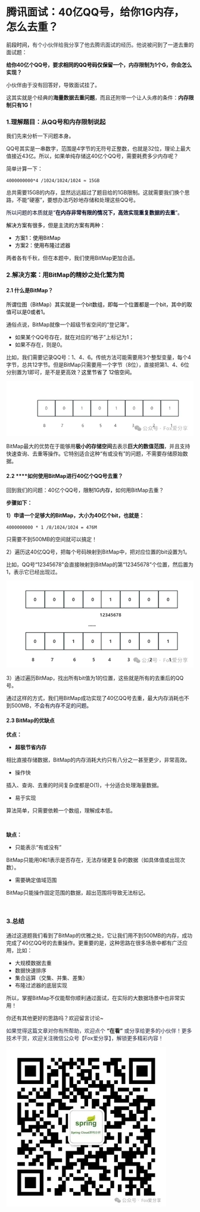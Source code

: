 # 腾讯面试：40亿QQ号，给你1G内存，怎么去重？

<font style="color:rgb(0, 0, 0);">前段时间，</font><font style="color:rgb(36, 41, 46);">有个小伙伴给我分享了他去腾讯面试的经历。他说被</font><font style="color:rgba(0, 0, 0, 0.9);">问到了一道去重的面试题：</font>

**<font style="color:rgba(0, 0, 0, 0.9);">给你40亿个QQ号，要求</font>****<font style="color:rgb(1, 1, 1);">相同的QQ号码仅保留一个</font>****<font style="color:rgba(0, 0, 0, 0.9);">，内存限制为1个G，你会怎么实现？</font>**

<font style="color:rgba(0, 0, 0, 0.9);">小伙伴由于没有回答好，导致面试挂了。</font>

<font style="color:rgba(0, 0, 0, 0.9);">这其实就是个经典的</font>**<font style="color:rgba(0, 0, 0, 0.9);">海量数据去重问题</font>**<font style="color:rgba(0, 0, 0, 0.9);">，而且还附带一个让人头疼的条件：</font>**<font style="color:rgba(0, 0, 0, 0.9);">内存限制只有1G！</font>**

<font style="color:rgba(0, 0, 0, 0.9);"></font>

### **<font style="color:rgba(0, 0, 0, 0.9);">1.理解题目：从QQ号和内存限制说起</font>**
<font style="color:rgba(0, 0, 0, 0.9);">我们先来分析一下问题本身。</font>

<font style="color:rgba(0, 0, 0, 0.9);">QQ号其实是一串数字，范围是4字节的无符号正整数，也就是32位，理论上最大值接近43亿。所以，如果单纯存储这40亿个QQ号，需要耗费多少内存呢？</font>

<font style="color:rgba(0, 0, 0, 0.9);">简单计算一下：</font>

```plain
4000000000*4 /1024/1024/1024 ≈ 15GB
```

<font style="color:rgba(0, 0, 0, 0.9);">总共需要15GB的内存，显然远远超过了题目给的1GB限制。这就需要我们换个思路，不能“硬塞”，要想办法巧妙地存储和处理这些QQ号。</font>

<font style="color:rgb(6, 8, 31);">所以问题的本质就是“</font>**<font style="color:rgb(6, 8, 31);">在内存非常有限的情况下，高效实现重复数据的去重</font>**<font style="color:rgb(6, 8, 31);">”。</font>

<font style="color:rgb(0, 0, 0);">解决方案有很多，但是主流的方案有两种：</font>

+ <font style="color:rgb(0, 0, 0);">方案1：使用BitMap</font>
+ <font style="color:rgb(0, 0, 0);">方案2：使用布隆过滤器</font>

<font style="color:rgba(0, 0, 0, 0.9);">两者各有千秋，但在本题中，我们使用BitMap更加合适。</font>

### **<font style="color:rgba(0, 0, 0, 0.9);">2.解决方案：用BitMap的精妙之处化繁为简</font>**
#### **<font style="color:rgba(0, 0, 0, 0.9);">2.1 什么是BitMap？</font>**
<font style="color:rgb(0, 0, 0);">所谓位图（BitMap）其实就是一个bit数组，即每一个位置都是一个bit，其中的取值可以是0或者1。</font>

<font style="color:rgba(0, 0, 0, 0.9);">通俗点说，BitMap就像一个超级节省空间的“登记簿”。</font>

+ <font style="color:rgba(0, 0, 0, 0.9);">如果某个QQ号存在，就在对应的“格子”上标记为1；</font>
+ <font style="color:rgba(0, 0, 0, 0.9);">如果不存在，则是0。</font>

<font style="color:rgba(0, 0, 0, 0.9);">比如，我们需要记录QQ号：1、4、6。传统方法可能需要用3个整型变量，每个4字节，总共12字节。但是BitMap只需要用一个字节（8位），直接把第1、4、6位分别置为1即可，是不是更高效？</font><font style="color:rgb(0, 0, 0);">这里节省了 12倍空间。</font>

![1740313594613-f4202416-b7d9-483d-8bc5-c4ca1a89f02b.webp](./img/3y3F0jsvHPwhtJJ2/1740313594613-f4202416-b7d9-483d-8bc5-c4ca1a89f02b-824975.webp)

<font style="color:rgba(0, 0, 0, 0.9);">BitMap最大的优势在于能够用</font>**<font style="color:rgba(0, 0, 0, 0.9);">极小的存储空间</font>**<font style="color:rgba(0, 0, 0, 0.9);">去表示</font>**<font style="color:rgba(0, 0, 0, 0.9);">巨大的数值范围</font>**<font style="color:rgba(0, 0, 0, 0.9);">，并且支持快速查询、去重等操作。它特别适合这种“有或没有”的问题，不需要存储原始数据。</font>

<font style="color:rgba(0, 0, 0, 0.9);">  
</font>

#### **<font style="color:rgba(0, 0, 0, 0.9);">2.2 </font>****<font style="color:rgba(0, 0, 0, 0.9);">如何使用BitMap进行40亿个QQ号去重？</font>**
<font style="color:rgba(0, 0, 0, 0.9);">回到我们的问题：40亿个QQ号，</font><font style="color:rgb(0, 0, 0);">限制1G内存，</font><font style="color:rgba(0, 0, 0, 0.9);">如何用BitMap去重？</font>

**<font style="color:rgba(0, 0, 0, 0.9);">步骤如下：</font>**

**<font style="color:rgba(0, 0, 0, 0.9);">1）申请一个足够大的BitMap，大小为40亿个bit，也就是：</font>**

```plain
4000000000 * 1 /8/1024/1024 = 476M
```

<font style="color:rgba(0, 0, 0, 0.9);">只需要不到500MB的空间就可以搞定！</font>

<font style="color:rgba(0, 0, 0, 0.9);">  
</font>

<font style="color:rgba(0, 0, 0, 0.9);">2）遍历这40亿QQ号，把每个号码映射到BitMap中，把对应位置的bit设置为1。</font>

<font style="color:rgba(0, 0, 0, 0.9);">比如，QQ号“12345678”会直接映射到BitMap的第“12345678”个位置，然后置为1，表示它已经出现过。</font>

![1740313594686-dcf49ea9-8109-4716-bd85-4fe4d72f2327.webp](./img/3y3F0jsvHPwhtJJ2/1740313594686-dcf49ea9-8109-4716-bd85-4fe4d72f2327-269095.webp)

<font style="color:rgba(0, 0, 0, 0.9);">  
</font>

<font style="color:rgba(0, 0, 0, 0.9);">3）通过遍历BitMap，找出所有bit值为1的位置，这些就是所有的去重后的QQ号。</font>

<font style="color:rgba(0, 0, 0, 0.9);">  
</font>

<font style="color:rgba(0, 0, 0, 0.9);">通过这样的方式，我们用BitMap成功实现了40亿QQ号去重，最大内存消耗也不到500MB，</font><font style="color:rgb(6, 8, 31);">不会有内存不足的问题。</font>

#### **<font style="color:rgba(0, 0, 0, 0.9);">2.3 BitMap的优缺点</font>**
**<font style="color:rgba(0, 0, 0, 0.9);">优点：</font>**

+ **<font style="color:rgba(0, 0, 0, 0.9);">超极节省内存</font>**

<font style="color:rgba(0, 0, 0, 0.9);">相比直接存储数据，BitMap的内存消耗大约只有八分之一甚至更少，非常高效。</font>

+ <font style="color:rgba(0, 0, 0, 0.9);">操作快</font>

<font style="color:rgba(0, 0, 0, 0.9);">插入、查询、去重的时间复杂度都是O(1)，十分适合处理海量数据。</font>

+ <font style="color:rgba(0, 0, 0, 0.9);">易于实现</font>

<font style="color:rgba(0, 0, 0, 0.9);">算法简单，只需要依赖一个数组，理解成本低。</font>

**<font style="color:rgba(0, 0, 0, 0.9);">  
</font>**

**<font style="color:rgba(0, 0, 0, 0.9);">缺点：</font>**

+ <font style="color:rgba(0, 0, 0, 0.9);">只能表示“有或没有”</font>

<font style="color:rgba(0, 0, 0, 0.9);">BitMap只能用0和1表示是否存在，无法存储更复杂的数据（如具体值或出现次数）。</font>

+ <font style="color:rgba(0, 0, 0, 0.9);">需要确定值域范围</font>

<font style="color:rgba(0, 0, 0, 0.9);">BitMap只能操作固定范围的数据，超出范围将导致无法标记。</font>

**<font style="color:rgba(0, 0, 0, 0.9);">  
</font>**

### **<font style="color:rgba(0, 0, 0, 0.9);">3.总结</font>**
<font style="color:rgba(0, 0, 0, 0.9);">通过这道题我们看到了BitMap的优雅之处，它让我们用不到500MB的内存，成功完成了40亿QQ号的去重操作。更重要的是，这种思路在很多场景中都有广泛应用，比如：</font>

+ <font style="color:rgba(0, 0, 0, 0.9);">大规模数据去重</font>
+ <font style="color:rgba(0, 0, 0, 0.9);">数据快速排序</font>
+ <font style="color:rgba(0, 0, 0, 0.9);">集合运算（交集、并集、差集）</font>
+ <font style="color:rgba(0, 0, 0, 0.9);">布隆过滤器的底层实现</font>

<font style="color:rgba(0, 0, 0, 0.9);">所以，掌握BitMap不仅能帮你顺利通过面试，在实际的大数据场景中也非常实用！</font>

<font style="color:rgba(0, 0, 0, 0.9);">你还有其他更好的思路吗？欢迎留言讨论~</font>

<font style="color:rgba(0, 0, 0, 0.9);"></font>

<font style="color:rgba(6, 8, 31, 0.88);">如果觉得这篇文章对你有所帮助，欢迎点个 </font>**“在看”**<font style="color:rgba(6, 8, 31, 0.88);"> 或分享给更多的小伙伴！更多技术干货，欢迎关注微信公众号【Fox爱分享】，解锁更多精彩内容！</font>

![1740313095984-22912fd3-e15a-4948-8bfd-467d0dbfa39c.webp](./img/3y3F0jsvHPwhtJJ2/1740313095984-22912fd3-e15a-4948-8bfd-467d0dbfa39c-665613.webp)

